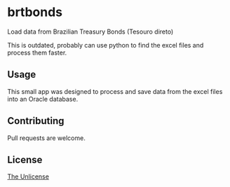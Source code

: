 # brtbonds
Load data from Brazilian Treasury Bonds (Tesouro direto)

This is outdated, probably can use python to find the excel files
and process them faster.

## Usage
This small app was designed to process and save data from the excel
files into an Oracle database.

## Contributing
Pull requests are welcome.

## License
[The Unlicense](https://choosealicense.com/licenses/unlicense/)
